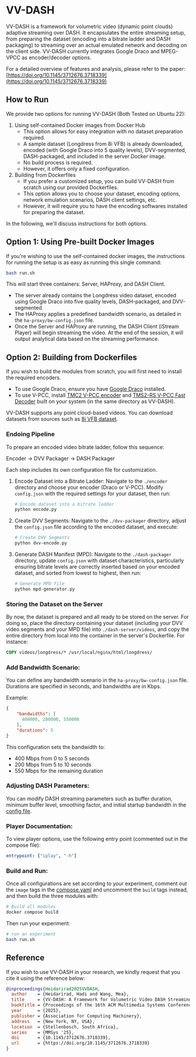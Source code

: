 # VV-DASH

VV-DASH is a framework for volumetric video (dynamic point clouds) adaptive streaming over DASH. It encapsulates the entire streaming setup, from preparing the dataset (encoding into a bitrate ladder and DASH packaging) to streaming over an actual emulated network and decoding on the client side. VV-DASH currently integrates Google Draco and MPEG-VPCC as encoder/decoder options.

For a detailed overview of features and analysis, please refer to the paper: [https://doi.org/10.1145/3712676.3718339](https://doi.org/10.1145/3712676.3718339)


## How to Run

We provide two options for running VV-DASH (Both Tested on Ubuntu 22):

1. Using self-contained Docker images from Docker Hub
    - This option allows for easy integration with no dataset preparation required.
    - A sample dataset (Longdress from 8i VFB) is already downloaded, encoded (with Google Draco into 5 quality levels), DVV-segmented, DASH-packaged, and included in the server Docker image.
    - No build process is required.
    - However, it offers only a fixed configuration.
2. Building from Dockerfiles
    - If you prefer a customized setup, you can build VV-DASH from scratch using our provided Dockerfiles.
    - This option allows you to choose your dataset, encoding options, network emulation scenarios, DASH client settings, etc.
    - However, it will require you to have the encoding softwares installed for preparing the dataset.

In the following, we'll discuss instructions for both options.
## Option 1: Using Pre-built Docker Images
If you're wishing to use the self-contained docker images, the instructions for running the setup is as easy as running this single command:


```bash
bash run.sh
```

This will start three containers: Server, HAProxy, and DASH Client.
 - The server already contains the Longdress video dataset, encoded using Google Draco into five quality levels, DASH-packaged, and DVV-segmented.
 - The HAProxy applies a predefined bandwidth scenario, as detailed in the `ha-proxy/bw-config.json` file.
 - Once the Server and HAProxy are running, the DASH Client (iStream Player) will begin streaming the video. At the end of the session, it will output analytical data based on the streaming performance.

## Option 2: Building from Dockerfiles
If you wish to build the modules from scratch, you will first need to install the required encoders.
- To use Google Draco, ensure you have [Google Draco](https://github.com/google/draco) installed.
- To use V-PCC, install [TMC2 V-PCC encoder](https://github.com/MPEGGroup/mpeg-pcc-tmc2) and [TMS2-RS V-PCC Fast Decoder](https://github.com/benclmnt/tmc2-rs) built on your system (in the same directory as VV-DASH).

VV-DASH supports any point cloud-based videos. You can download datasets from sources such as [8i VFB dataset](https://plenodb.jpeg.org/pc/8ilabs).

### Endoing Pipeline
To prepare an encoded video bitrate ladder, follow this sequence:

Encoder → DVV Packager → DASH Packager

Each step includes its own configuration file for customization.
1. Encode Dataset into a Bitrate Ladder: Navigate to the `./encoder` directory and choose your encoder (Draco or V-PCC). Modify `config.json` with the required settings for your dataset, then run:
    ```bash
    # Encode dataset into a bitrate ladder
    python encode.py
    ```

2. Create DVV Segments: Navigate to the `./dvv-packager` directory, adjust the `config.json` file according to the encoded dataset, and execute:

    ```bash
    # Create DVV Segments
    python dvv-encode.py
    ```

3. Generate DASH Manifest (MPD): Navigate to the `./dash-packager` directory, update `config.json` with dataset characteristics, particularly ensuring bitrate levels are correctly inserted based on your encoded dataset, and sorted from lowest to highest, then run:

    ```bash
    # Generate MPD File
    python mpd-generator.py
    ```

### Storing the Dataset on the Server

By now, the dataset is prepared and all ready to be stored on the server. For doing so, place the directory containing your dataset (including your DVV video segments and your MPD file) into `./dash-server/videos`, and copy the entire directory from local into the container in the server's Dockerfile. For instance:

```dockerfile
COPY videos/longdress/* /usr/local/nginx/html/longdress/
```

### Add Bandwidth Scenario:
You can define any bandwidth scenario in the `ha-proxy/bw-config.json` file. Durations are specified in seconds, and bandwidths are in Kbps. 

Example:
```json
{
    "bandwidths": [
      400000, 200000, 550000
    ],
    "durations": 5
}
```
This configuration sets the bandwidth to:

- 400 Mbps from 0 to 5 seconds
- 200 Mbps from 5 to 10 seconds
- 550 Mbps for the remaining duration


### Adjusting DASH Parameters:
You can modify DASH streaming parameters such as buffer duration, minimum buffer level, smoothing factor, and initial startup bandwidth in the [config file](/istream-player/istream_player/config/config.py).

### Player Documentation:
To view player options, use the following entry point (commented out in the compose file):
```yml
entrypoint: ["iplay", "-h"]
```

### Build and Run:
Once all configurations are set according to your experiment, comment out the `image` tags in the [compose.yaml](compose.yaml) and uncomment the `build` tags instead, and then build the three modules with:

```bash
# Build all modules
docker compose build
```

Then run your experiment:

```bash
# run an experiment
bash run.sh
```


## Reference
If you wish to use VV-DASH in your research, we kindly request that you cite it using the reference below:
```bibtex
@inproceedings{Heidarirad2025VVDASH,
  author    = {Heidarirad, Hadi and Wang, Mea},
  title     = {VV-DASH: A Framework for Volumetric Video DASH Streaming},
  booktitle = {Proceedings of the 16th ACM Multimedia Systems Conference},
  year      = {2025},
  publisher = {Association for Computing Machinery},
  address   = {New York, NY, USA},
  location  = {Stellenbosch, South Africa},
  series    = {MMSys '25},
  doi       = {10.1145/3712676.3718339},
  url       = {https://doi.org/10.1145/3712676.3718339}
}


```
